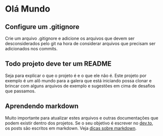 # Olá Mundo

## Configure um .gitignore

Crie um arquivo .gitignore e adicione os arquivos que devem ser desconsiderados pelo git na hora de considerar arquivos que precisam ser adicionados nos commits. 

## Todo projeto deve ter um README

Seja para explicar o que o projeto é e o que ele não é. Este projeto por exemplo é um alô mundo para a galera que está iniciando possa clonar e brincar com alguns arquivos de exemplo e sugestões em cima de desafios que passamos. 

## Aprendendo markdown

Muito importante para atualizar estes arquivos e outras documentações que podem existir dentro dos projetos. Se o seu objetivo é escrever no [dev.to](https://dev.to), os posts são escritos em markdown. Veja [dicas sobre markdown](https://github.com/adam-p/markdown-here/wiki/Markdown-Here-Cheatsheet). 


